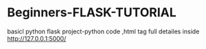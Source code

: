# Beginners-FLASK-TUTORIAL
basicl python flask project-python code ,html tag full detailes inside
http://127.0.0.1:5000/
